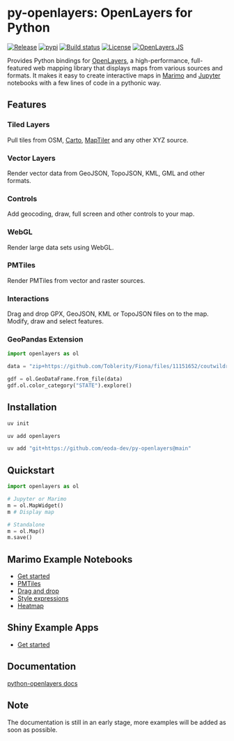 # py-openlayers: OpenLayers for Python

[![Release](https://img.shields.io/github/v/release/eoda-dev/py-openlayers)](https://img.shields.io/github/v/release/eoda-dev/py-openlayers)
[![pypi](https://img.shields.io/pypi/v/openlayers.svg)](https://pypi.python.org/pypi/openlayers)
[![Build status](https://img.shields.io/github/actions/workflow/status/eoda-dev/py-openlayers/pytest.yml?branch=main)](https://img.shields.io/github/actions/workflow/status/eoda-dev/py-openlayers/pytest.yml?branch=main)
[![License](https://img.shields.io/github/license/eoda-dev/py-openlayers)](https://img.shields.io/github/license/eoda-dev/py-openlayers)
[![OpenLayers JS](https://img.shields.io/badge/OpenLayers-v10.5.0-blue.svg)](https://github.com/openlayers/openlayers/releases//tag/v10.5.0)

Provides Python bindings for [OpenLayers](https://openlayers.org/), a high-performance, full-featured web mapping library that displays maps from various sources and formats. It makes it easy to create interactive maps in [Marimo](https://marimo.io/) and [Jupyter](https://jupyter.org/) notebooks with a few lines of code in a pythonic way.

## Features

### Tiled Layers

Pull tiles from OSM, [Carto](https://github.com/CartoDB/basemap-styles), [MapTiler](https://www.maptiler.com/) and any other XYZ source.

### Vector Layers

Render vector data from GeoJSON, TopoJSON, KML, GML and other formats. 

### Controls

Add geocoding, draw, full screen and other controls to your map.

### WebGL

Render large data sets using WebGL.

### PMTiles

Render PMTiles from vector and raster sources.

### Interactions

Drag and drop GPX, GeoJSON, KML or TopoJSON files on to the map. Modify, draw and select features.

### GeoPandas Extension

```python
import openlayers as ol

data = "zip+https://github.com/Toblerity/Fiona/files/11151652/coutwildrnp.zip"

gdf = ol.GeoDataFrame.from_file(data)
gdf.ol.color_category("STATE").explore()
```

## Installation

```bash
uv init

uv add openlayers

uv add "git+https://github.com/eoda-dev/py-openlayers@main"
```

## Quickstart

```python
import openlayers as ol

# Jupyter or Marimo
m = ol.MapWidget()
m # Display map

# Standalone
m = ol.Map()
m.save()
```

## Marimo Example Notebooks

* [Get started](https://eoda-dev.github.io/py-openlayers/marimo/getting-started.html)
* [PMTiles](https://eoda-dev.github.io/py-openlayers/marimo/pmtiles-vector.html)
* [Drag and drop](https://eoda-dev.github.io/py-openlayers/marimo/drag-and-drop.html)
* [Style expressions](https://marimo.app/l/ig7brp)
* [Heatmap](https://eoda-dev.github.io/py-openlayers/marimo/earthquakes-heatmap.html)


## Shiny Example Apps

* [Get started](https://shinylive.io/py/editor/#code=NobwRAdghgtgpmAXGKAHVA6VBPMAaMAYwHsIAXOcpMASxlWICcyACAKwGdSAdCXgM0bEYLABZkYAGzLFikjizoNmYgIwChIjqJoRsAdxoATAOZwyCpU1aM4UQmRoA3OAH1bUI3ha2IRuIyuhqbmvLxWKsSolJJQ2AEKUApyGsIs2rrYivTWPnYOznCpWjp6GHAAHqi2HJY5KrqoAK5k3r7+jN5NNGEQhDRk2K6ElBSMCgC8LCC8LHMs3GAAMqRGPEgsABQArKoY2wAMAOwALN4HGKoATEcAHACUeLPziwAKUIw0HIuIWye3GFu2wAbMDvFcMABmbZXK6PZ5zRYAOTg+hYAE0mABrH5-C5Ha63bwAWlOGAOB2BB3hEAAvr1RKpNoscGRRKRiVEYnEEot7r1uhhGi1XBw4JI4A5mURRgFFt5FgBhWWMeUsQjsmgjDgTSRfMibfqDYYqjgYLFwbAcTb3W29XgAAXaASCxjMZF4-n4LDkrhgaBtiARLFirRDpBYUyNQxG5ASwEWKz86wAusGRFM5BgALJoADqbvMzIg81LPskGAAajRUYaVRNNpJSN5Q48WAAvWQwCYPJ4lstzEjkITyCbALMAeRcjCcNf0udQitIZBHhrksVQYqMEwAYlB5HB7im+6X+f25rYyE1GCWYPaIE7KB0MCR-J64N7dPxiIHg7PUaKZBQBQkZ5PYjguO4dhGJsvr+pgwTugqYD-vogHAUUYBnqWl7XiWnCkBgRhNPQ1qoehFDeLo-jkBMcL3o+4GFOU-D8JKHp+B+LCuL+54hsBLYRlGAwxqawDCmQL4qjaaZ8XBaAYIh5gYGKZAmnGjCNs2-FkGeYC0ng4DQPA1C2AAjt0tjwOQZpkBUZD4EQy6jNQXIQLE8TjLw+kpkAA)

## Documentation

[python-openlayers docs](https://eoda-dev.github.io/py-openlayers/)

## Note

The documentation is still in an early stage, more examples will be added as soon as possible.
